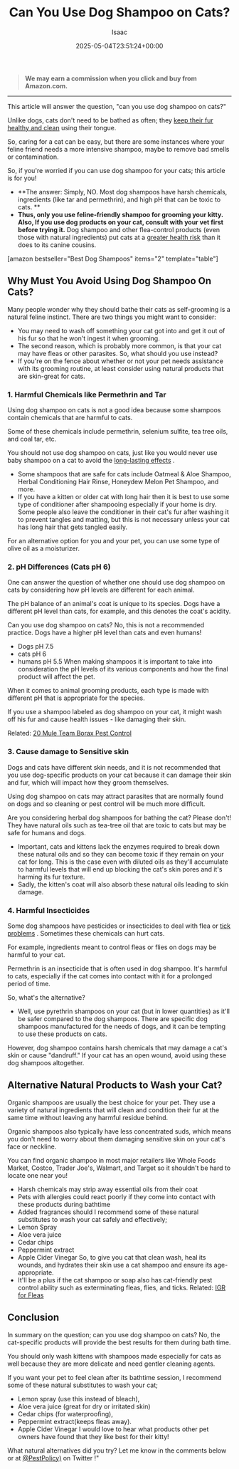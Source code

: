 ﻿---
author: Isaac
layout: post
title: Can You Use Dog Shampoo on Cats?
date: '2025-05-04T23:51:24+00:00'
categories:
- Fleas
- Guide
tags: []
slug: /can-you-use-dog-shampoo-on-cats/
lastmod: 2025-05-07T12:21:26+03:00
---
> **We may earn a commission when you click and buy from Amazon.com.**
>

---
This article will answer the question, "can you use dog shampoo on cats?"

Unlike dogs, cats don't need to be bathed as often; they
[keep their fur healthy and clean](https://pestpolicy.com/what-can-i-wash-my-cat-with/)
using their tongue.

So, caring for a cat can be easy, but there are some instances where your feline friend needs a more intensive shampoo, maybe to remove bad smells or contamination.

So, if you're worried if you can use dog shampoo for your cats; this article is for you!
- **The answer: Simply, NO. Most dog shampoos have harsh chemicals, ingredients (like tar and permethrin), and high pH that can be toxic to cats. **
- **Thus, only you use feline-friendly shampoo for grooming your kitty. Also, If you use dog products on your cat, consult with your vet first before trying it.**
Dog shampoo and other flea-control products (even those with natural ingredients) put cats at a
[greater health risk](https://www.quora.com/Is-it-ok-to-use-dog-shampoo-on-cats)
than it does to its canine cousins.

[amazon bestseller="Best Dog Shampoos" items="2" template="table"]
## Why Must You Avoid Using Dog Shampoo On Cats?
Many people wonder why they should bathe their cats as self-grooming is a natural feline instinct. There are two things you might want to consider:
- You may need to wash off something your cat got into and get it out of his fur so that he won't ingest it when grooming.
- The second reason, which is probably more common, is that your cat may have fleas or other parasites.
So, what should you use instead?
- If you're on the fence about whether or not your pet needs assistance with its grooming routine, at least consider using natural products that are skin-great for cats.
### 1. Harmful Chemicals like Permethrin and Tar
Using dog shampoo on cats is not a good idea because some shampoos contain chemicals that are harmful to cats.

Some of these chemicals include permethrin, selenium sulfite, tea tree oils, and coal tar, etc.

You should not use dog shampoo on cats, just like you would never use baby shampoo on a cat to avoid the
[long-lasting effects](https://pestpolicy.com/can-i-use-baby-shampoo-on-my-cat/)
.
- Some shampoos that are safe for cats include Oatmeal & Aloe Shampoo, Herbal Conditioning Hair Rinse, Honeydew Melon Pet Shampoo, and more.
- If you have a kitten or older cat with long hair then it is best to use some type of conditioner after shampooing especially if your home is dry.
Some people also leave the conditioner in their cat's fur after washing it to prevent tangles and matting, but this is not necessary unless your cat has long hair that gets tangled easily.

For an alternative option for you and your pet, you can use some type of olive oil as a moisturizer.
### 2. pH Differences (Cats pH 6)
One can answer the question of whether one should use dog shampoo on cats by considering how pH levels are different for each animal.

The pH balance of an animal's coat is unique to its species. Dogs have a different pH level than cats, for example, and this denotes the coat's acidity.

Can you use dog shampoo on cats? No, this is not a recommended practice. Dogs have a higher pH level than cats and even humans!
- Dogs pH 7.5
- cats pH 6
- humans pH 5.5
When making shampoos it is important to take into consideration the pH levels of its various components and how the final product will affect the pet.

When it comes to animal grooming products, each type is made with different pH that is appropriate for the species.

If you use a shampoo labeled as dog shampoo on your cat, it might wash off his fur and cause health issues - like damaging their skin.

Related:
[20 Mule Team Borax Pest Control](https://pestpolicy.com/20-mule-team-borax-pest-control/)
### 3. Cause damage to Sensitive skin
Dogs and cats have different skin needs, and it is not recommended that you use dog-specific products on your cat because it can damage their skin and fur, which will impact how they groom themselves.

Using dog shampoo on cats may attract parasites that are normally found on dogs and so cleaning or pest control will be much more difficult.

Are you considering herbal dog shampoos for bathing the cat? Please don't! They have natural oils such as tea-tree oil that are toxic to cats but may be safe for humans and dogs.
- Important, cats and kittens lack the enzymes required to break down these natural oils and so they can become toxic if they remain on your cat for long.
This is the case even with diluted oils as they'll accumulate to harmful levels that will end up blocking the cat's skin pores and it's harming its fur texture.
- Sadly, the kitten's coat will also absorb these natural oils leading to skin damage.
### 4. Harmful Insecticides
Some dog shampoos have pesticides or insecticides to deal with flea or
[tick problems](https://pestpolicy.com/best-tick-shampoo-for-dogs/)
. Sometimes these chemicals can hurt cats.

For example, ingredients meant to control fleas or flies on dogs may be harmful to your cat.

Permethrin is an insecticide that is often used in dog shampoo. It's harmful to cats, especially if the cat comes into contact with it for a prolonged period of time.

So, what's the alternative?
- Well, use pyrethrin shampoos on your cat (but in lower quantities) as it'll be safer compared to the dog shampoos.
There are specific dog shampoos manufactured for the needs of dogs, and it can be tempting to use these products on cats.

However, dog shampoo contains harsh chemicals that may damage a cat's skin or cause "dandruff." If your cat has an open wound, avoid using these dog shampoos altogether.
## Alternative Natural Products to Wash your Cat?
Organic shampoos are usually the best choice for your pet. They use a variety of natural ingredients that will clean and condition their fur at the same time without leaving any harmful residue behind.

Organic shampoos also typically have less concentrated suds, which means you don't need to worry about them damaging sensitive skin on your cat's face or neckline.

You can find organic shampoo in most major retailers like Whole Foods Market, Costco, Trader Joe's, Walmart, and Target so it shouldn't be hard to locate one near you!
- Harsh chemicals may strip away essential oils from their coat
- Pets with allergies could react poorly if they come into contact with these products during bathtime
- Added fragrances should
I recommend some of these natural substitutes to wash your cat safely and effectively;
- Lemon Spray
- Aloe vera juice
- Cedar chips
- Peppermint extract
- Apple Cider Vinegar
So, to give you cat that clean wash, heal its wounds, and hydrates their skin use a cat shampoo and ensure its age-appropriate.
- It'll be a plus if the cat shampoo or soap also has cat-friendly pest control ability such as exterminating fleas, flies, and ticks.
Related:
[IGR for Fleas](https://pestpolicy.com/best-igr-for-fleas/)
## Conclusion
In summary on the question; can you use dog shampoo on cats? No, the cat-specific products will provide the best results for them during bath time.

You should only wash kittens with shampoos made especially for cats as well because they are more delicate and need gentler cleaning agents.

If you want your pet to feel clean after its bathtime session, I recommend some of these natural substitutes to wash your cat;
- Lemon spray (use this instead of bleach),
- Aloe vera juice (great for dry or irritated skin)
- Cedar chips (for waterproofing),
- Peppermint extract(keeps fleas away).
- Apple Cider Vinegar
I would love to hear what products other pet owners have found that they like best for their kitty!

What natural alternatives did you try? Let me know in the comments below or at
[@PestPolicy)](https://twitter.com/pestpolicy)
on Twitter !"
